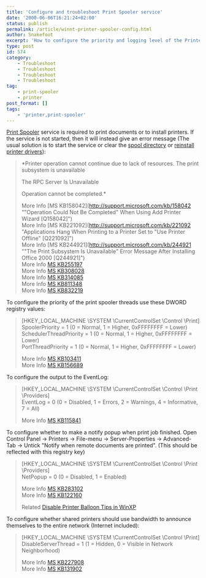 ```yaml
---
title: 'Configure and troubleshoot Print Spooler service'
date: '2000-06-06T16:21:24+02:00'
status: publish
permalink: /article/winnt-printer-spooler-config.html
author: Snakefoot
excerpt: 'How to configure the priority and logging level of the Printer Spooler service.'
type: post
id: 574
category:
    - Troubleshoot
    - Troubleshoot
    - Troubleshoot
    - Troubleshoot
tag:
    - print-spooler
    - printer
post_format: []
tags:
    - 'printer,print-spooler'
---
```

[Print Spooler](/article/winnt-services-spooler.html) service is required to print documents or to install printers. If the service is not started, then it will instead give an error message (The usual solution is to start the service or clear the [spool directory](/article/winnt-print-spool-folder.html) or [reinstall printer drivers](/article/winnt-reinstall-printer-driver.html)):
> *Printer operation cannot continue due to lack of resources. The print subsystem is unavailable  
>   
>  The RPC Server Is Unavailable  
>   
>  Operation cannot be completed.*  
>   
>  More Info [MS KB158042](http://support.microsoft.com/kb/158042 ""Operation Could Not Be Completed" When Using Add Printer Wizard [Q158042]")  
>  More Info [MS KB221092](http://support.microsoft.com/kb/221092 "Applications Hang When Printing to a Printer Set to "Use Printer Offline" [Q221092]")  
>  More Info [MS KB244921](http://support.microsoft.com/kb/244921 ""The Print Subsystem Is Unavailable" Error Message After Installing Office 2000 [Q244921]")  
>  More Info [MS KB255197](http://support.microsoft.com/kb/255197 "Cannot Add a Printer Port, Access Violation in Spools.exe Occurs in Windows NT Server 4.0 [Q255197]")  
>  More Info [MS KB308028](http://support.microsoft.com/kb/308028 "Resources for Troubleshooting Printing Problems in Windows XP [Q308028]")  
>  More Info [MS KB314085](http://support.microsoft.com/kb/314085 "Troubleshooting General Printing Problems in Windows XP [Q314085]")  
>  More Info [MS KB811348](http://support.microsoft.com/kb/811348 "Error message when you try to add a new printer [Q811348]")  
>  More Info [MS KB832219](http://support.microsoft.com/kb/832219 "Users Cannot Print After You Install a Service Pack or Printer Hotfix on a Server [Q832219]")

 To configure the priority of the print spooler threads use these DWORD registry values:
> \[HKEY\_LOCAL\_MACHINE \\SYSTEM \\CurrentControlSet \\Control \\Print\]  
>  SpoolerPriority = 1 (0 = Normal, 1 = Higher, 0xFFFFFFFF = Lower)  
>  SchedulerThreadPriority = 1 (0 = Normal, 1 = Higher, 0xFFFFFFFF = Lower)  
>  PortThreadPriority = 1 (0 = Normal, 1 = Higher, 0xFFFFFFFF = Lower)  
>   
>  More Info [MS KB103411](http://support.microsoft.com/kb/103411 "Windows NT Parallel Ports Do Not Use Interrupts [Q103411]")  
>  More Info [MS KB156689](http://support.microsoft.com/kb/156689 "How to Change Print Job Priority in Windows NT Server 4.0 [Q156689]")

 To configure the output to the EventLog:
> \[HKEY\_LOCAL\_MACHINE \\SYSTEM \\CurrentControlSet \\Control \\Print \\Providers\]  
>  EventLog = 0 (0 = Disabled, 1 = Errors, 2 = Warnings, 4 = Informative, 7 = All)  
>   
>  More Info [MS KB115841](http://support.microsoft.com/kb/115841 "Turning Off Print Job Logging in the System Log [Q115841]")

 To configure whether to make a notify popup when print job finished. Open Control Panel -&gt; Printers -&gt; File-menu -&gt; Server-Properties -&gt; Advanced-Tab -&gt; Untick "Notify when remote documents are printed". (This should be reflected with this registry key)
> \[HKEY\_LOCAL\_MACHINE \\SYSTEM \\CurrentControlSet \\Control \\Print \\Providers\]  
>  NetPopup = 0 (0 = Disabled, 1 = Enabled)  
>   
>  More Info [MS KB283102](http://support.microsoft.com/kb/283102 "Windows NT4.0 Print Servers May Experience Paged Pool Leak on FsRt Pooltag [Q283102]")  
>  More Info [MS KB122160](http://support.microsoft.com/kb/122160 "Disabling Printing Notification Dialog Boxes in Windows [Q122160]")  
>   
>  Related [Disable Printer Balloon Tips in WinXP](/article/winnt-balloon-tip.html)

 To configure whether shared printers should use bandwidth to announce themselves to the entire network (Internet included):
> \[HKEY\_LOCAL\_MACHINE \\SYSTEM \\CurrentControlSet \\Control \\Print\]  
>  DisableServerThread = 1 (1 = Hidden, 0 = Visible in Network Neighborhood)  
>   
>  More Info [MS KB227908](http://support.microsoft.com/kb/227908 "Domain-Level Printer List Is Not Refreshed [Q227908]")  
>  More Info [MS KB131902](http://support.microsoft.com/kb/131902 "Printer Browse Thread May Cause Extensive Network Traffic [Q131902]")